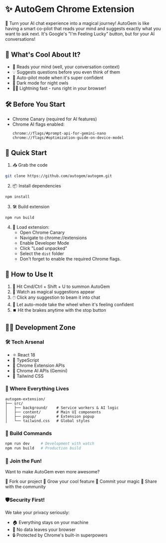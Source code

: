 # ✨ AutoGem Chrome Extension

🤖 Turn your AI chat experience into a magical journey! AutoGem is like having a smart co-pilot that reads your mind and suggests exactly what you want to ask next. It's Google's "I'm Feeling Lucky" button, but for your AI conversations!

## 🌟 What's Cool About It?

- 🧠 Reads your mind (well, your conversation context)
- 💡 Suggests questions before you even think of them
- 🚀 Auto-pilot mode when it's super confident
- 🌙 Dark mode for night owls
- 🏃‍♂️ Lightning fast - runs right in your browser!

## 🛠️ Before You Start

- Chrome Canary (required for AI features)
- Chrome AI flags enabled:
  ```
  chrome://flags/#prompt-api-for-gemini-nano
  chrome://flags/#optimization-guide-on-device-model
  ```

## 🚀 Quick Start

1. 📥 Grab the code

```bash
git clone https://github.com/autogem/autogem.git
```

2. 📦 Install dependencies

```bash
npm install
```

3. 🛠️ Build extension

```bash
npm run build
```

4. 🔧 Load extension:
   - Open Chrome Canary
   - Navigate to chrome://extensions
   - Enable Developer Mode
   - Click "Load unpacked"
   - Select the `dist` folder
   - Don't forget to enable the required Chrome flags.

## 🎯 How to Use It

1. 🎹 Hit Cmd/Ctrl + Shift + U to summon AutoGem
2. 👀 Watch as magical suggestions appear
3. 🖱️ Click any suggestion to beam it into chat
4. 🤖 Let auto-mode take the wheel when it's feeling confident
5. ⏹️ Hit the brakes anytime with the stop button

## 👩‍💻 Development Zone

### 🛠️ Tech Arsenal

- ⚛️ React 18
- 📘 TypeScript
- 🧩 Chrome Extension APIs
- 🤖 Chrome AI APIs (Gemini)
- 💅 Tailwind CSS

### 📁 Where Everything Lives

```
autogem-extension/
├── src/
│   ├── background/    # Service workers & AI logic
│   ├── content/       # Main UI components
│   ├── popup/         # Extension popup
│   └── tailwind.css   # Global styles
```

### 🧱 Build Commands

```bash
npm run dev     # Development with watch
npm run build   # Production build
```

### 🤝 Join the Fun!

Want to make AutoGem even more awesome?

🍴 Fork our project
🌱 Grow your cool feature
💫 Commit your magic
🎁 Share with the community

### 🛡️Security First!
We take your privacy seriously:

  - 🏠 Everything stays on your machine
  - 🚫 No data leaves your browser
  - 🔒 Protected by Chrome's built-in superpowers
